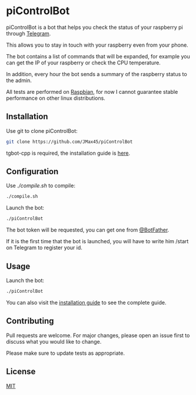 # piControlBot

piControlBot is a bot that helps you check the status of your raspberry pi through [Telegram](https://telegram.org/).

This allows you to stay in touch with your raspberry even from your phone.

The bot contains a list of commands that will be expanded, for example you can get the IP of your raspberry or check the CPU temperature.

In addition, every hour the bot sends a summary of the raspberry status to the admin.

All tests are performed on [Raspbian](https://www.raspberrypi.org/downloads/raspbian/), for now I cannot guarantee stable performance on other linux distributions.

## Installation

Use git to clone piControlBot:

```bash
git clone https://github.com/JMax45/piControlBot
```
tgbot-cpp is required, the installation guide is [here](https://github.com/reo7sp/tgbot-cpp#library-installation).

## Configuration
Use _./compile.sh_ to compile:
```bash
./compile.sh
```

Launch the bot:
```bash
./piControlBot
```

The bot token will be requested, you can get one from [@BotFather](https://telegram.me/BotFather).

If it is the first time that the bot is launched, you will have to write him /start on Telegram to register your id.

## Usage

Launch the bot:
```bash
./piControlBot
```

You can also visit the [installation guide]("https://github.com/JMax45/piControlBot/blob/master/doc/INSTALLATION.md") to see the complete guide.

## Contributing
Pull requests are welcome. For major changes, please open an issue first to discuss what you would like to change.

Please make sure to update tests as appropriate.

## License
[MIT](https://choosealicense.com/licenses/mit/)
